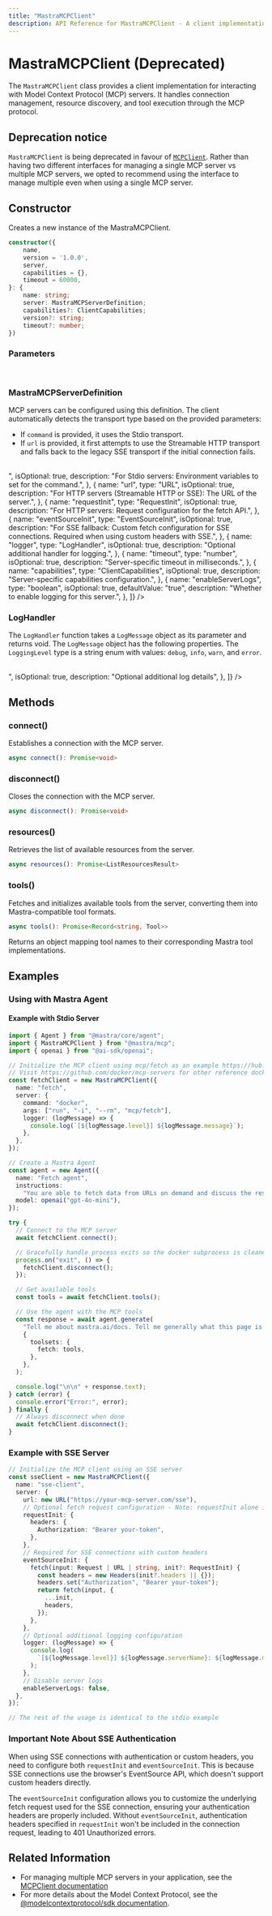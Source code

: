 ```yaml
---
title: "MastraMCPClient"
description: API Reference for MastraMCPClient - A client implementation for the Model Context Protocol.
---
```


# MastraMCPClient (Deprecated)

The `MastraMCPClient` class provides a client implementation for interacting with Model Context Protocol (MCP) servers. It handles connection management, resource discovery, and tool execution through the MCP protocol.

## Deprecation notice

`MastraMCPClient` is being deprecated in favour of [`MCPClient`](./mcp-client). Rather than having two different interfaces for managing a single MCP server vs multiple MCP servers, we opted to recommend using the interface to manage multiple even when using a single MCP server.

## Constructor

Creates a new instance of the MastraMCPClient.

```typescript
constructor({
    name,
    version = '1.0.0',
    server,
    capabilities = {},
    timeout = 60000,
}: {
    name: string;
    server: MastraMCPServerDefinition;
    capabilities?: ClientCapabilities;
    version?: string;
    timeout?: number;
})
```

### Parameters

<br />
<PropertiesTable
  content={[
    {
      name: "name",
      type: "string",
      description: "The name identifier for this client instance.",
    },
    {
      name: "version",
      type: "string",
      isOptional: true,
      defaultValue: "1.0.0",
      description: "The version of the client.",
    },
    {
      name: "server",
      type: "MastraMCPServerDefinition",
      description:
        "Configuration parameters for either a stdio server connection or an SSE server connection. Can include log handler and server logs configuration.",
    },
    {
      name: "capabilities",
      type: "ClientCapabilities",
      isOptional: true,
      defaultValue: "{}",
      description: "Optional capabilities configuration for the client.",
    },
    {
      name: "timeout",
      type: "number",
      isOptional: true,
      defaultValue: 60000,
      description:
        "The timeout duration, in milliseconds, for client tool calls.",
    },
  ]}
/>

### MastraMCPServerDefinition

MCP servers can be configured using this definition. The client automatically detects the transport type based on the provided parameters:

- If `command` is provided, it uses the Stdio transport.
- If `url` is provided, it first attempts to use the Streamable HTTP transport and falls back to the legacy SSE transport if the initial connection fails.

<br />
<PropertiesTable
  content={[
    {
      name: "command",
      type: "string",
      isOptional: true,
      description: "For Stdio servers: The command to execute.",
    },
    {
      name: "args",
      type: "string[]",
      isOptional: true,
      description: "For Stdio servers: Arguments to pass to the command.",
    },
    {
      name: "env",
      type: "Record<string, string>",
      isOptional: true,
      description:
        "For Stdio servers: Environment variables to set for the command.",
    },
    {
      name: "url",
      type: "URL",
      isOptional: true,
      description:
        "For HTTP servers (Streamable HTTP or SSE): The URL of the server.",
    },
    {
      name: "requestInit",
      type: "RequestInit",
      isOptional: true,
      description: "For HTTP servers: Request configuration for the fetch API.",
    },
    {
      name: "eventSourceInit",
      type: "EventSourceInit",
      isOptional: true,
      description:
        "For SSE fallback: Custom fetch configuration for SSE connections. Required when using custom headers with SSE.",
    },
    {
      name: "logger",
      type: "LogHandler",
      isOptional: true,
      description: "Optional additional handler for logging.",
    },
    {
      name: "timeout",
      type: "number",
      isOptional: true,
      description: "Server-specific timeout in milliseconds.",
    },
    {
      name: "capabilities",
      type: "ClientCapabilities",
      isOptional: true,
      description: "Server-specific capabilities configuration.",
    },
    {
      name: "enableServerLogs",
      type: "boolean",
      isOptional: true,
      defaultValue: "true",
      description: "Whether to enable logging for this server.",
    },
  ]}
/>

### LogHandler

The `LogHandler` function takes a `LogMessage` object as its parameter and returns void. The `LogMessage` object has the following properties. The `LoggingLevel` type is a string enum with values: `debug`, `info`, `warn`, and `error`.

<br />
<PropertiesTable
  content={[
    {
      name: "level",
      type: "LoggingLevel",
      description: "Log level (debug, info, warn, error)",
    },
    {
      name: "message",
      type: "string",
      description: "Log message content",
    },
    {
      name: "timestamp",
      type: "Date",
      description: "When the log was generated",
    },
    {
      name: "serverName",
      type: "string",
      description: "Name of the server that generated the log",
    },
    {
      name: "details",
      type: "Record<string, any>",
      isOptional: true,
      description: "Optional additional log details",
    },
  ]}
/>

## Methods

### connect()

Establishes a connection with the MCP server.

```typescript
async connect(): Promise<void>
```

### disconnect()

Closes the connection with the MCP server.

```typescript
async disconnect(): Promise<void>
```

### resources()

Retrieves the list of available resources from the server.

```typescript
async resources(): Promise<ListResourcesResult>
```

### tools()

Fetches and initializes available tools from the server, converting them into Mastra-compatible tool formats.

```typescript
async tools(): Promise<Record<string, Tool>>
```

Returns an object mapping tool names to their corresponding Mastra tool implementations.

## Examples

### Using with Mastra Agent

#### Example with Stdio Server

```typescript
import { Agent } from "@mastra/core/agent";
import { MastraMCPClient } from "@mastra/mcp";
import { openai } from "@ai-sdk/openai";

// Initialize the MCP client using mcp/fetch as an example https://hub.docker.com/r/mcp/fetch
// Visit https://github.com/docker/mcp-servers for other reference docker mcp servers
const fetchClient = new MastraMCPClient({
  name: "fetch",
  server: {
    command: "docker",
    args: ["run", "-i", "--rm", "mcp/fetch"],
    logger: (logMessage) => {
      console.log(`[${logMessage.level}] ${logMessage.message}`);
    },
  },
});

// Create a Mastra Agent
const agent = new Agent({
  name: "Fetch agent",
  instructions:
    "You are able to fetch data from URLs on demand and discuss the response data with the user.",
  model: openai("gpt-4o-mini"),
});

try {
  // Connect to the MCP server
  await fetchClient.connect();

  // Gracefully handle process exits so the docker subprocess is cleaned up
  process.on("exit", () => {
    fetchClient.disconnect();
  });

  // Get available tools
  const tools = await fetchClient.tools();

  // Use the agent with the MCP tools
  const response = await agent.generate(
    "Tell me about mastra.ai/docs. Tell me generally what this page is and the content it includes.",
    {
      toolsets: {
        fetch: tools,
      },
    },
  );

  console.log("\n\n" + response.text);
} catch (error) {
  console.error("Error:", error);
} finally {
  // Always disconnect when done
  await fetchClient.disconnect();
}
```

### Example with SSE Server

```typescript
// Initialize the MCP client using an SSE server
const sseClient = new MastraMCPClient({
  name: "sse-client",
  server: {
    url: new URL("https://your-mcp-server.com/sse"),
    // Optional fetch request configuration - Note: requestInit alone isn't enough for SSE
    requestInit: {
      headers: {
        Authorization: "Bearer your-token",
      },
    },
    // Required for SSE connections with custom headers
    eventSourceInit: {
      fetch(input: Request | URL | string, init?: RequestInit) {
        const headers = new Headers(init?.headers || {});
        headers.set("Authorization", "Bearer your-token");
        return fetch(input, {
          ...init,
          headers,
        });
      },
    },
    // Optional additional logging configuration
    logger: (logMessage) => {
      console.log(
        `[${logMessage.level}] ${logMessage.serverName}: ${logMessage.message}`,
      );
    },
    // Disable server logs
    enableServerLogs: false,
  },
});

// The rest of the usage is identical to the stdio example
```

### Important Note About SSE Authentication

When using SSE connections with authentication or custom headers, you need to configure both `requestInit` and `eventSourceInit`. This is because SSE connections use the browser's EventSource API, which doesn't support custom headers directly.

The `eventSourceInit` configuration allows you to customize the underlying fetch request used for the SSE connection, ensuring your authentication headers are properly included.
Without `eventSourceInit`, authentication headers specified in `requestInit` won't be included in the connection request, leading to 401 Unauthorized errors.

## Related Information

- For managing multiple MCP servers in your application, see the [MCPClient documentation](./mcp-client)
- For more details about the Model Context Protocol, see the [@modelcontextprotocol/sdk documentation](https://github.com/modelcontextprotocol/typescript-sdk).
